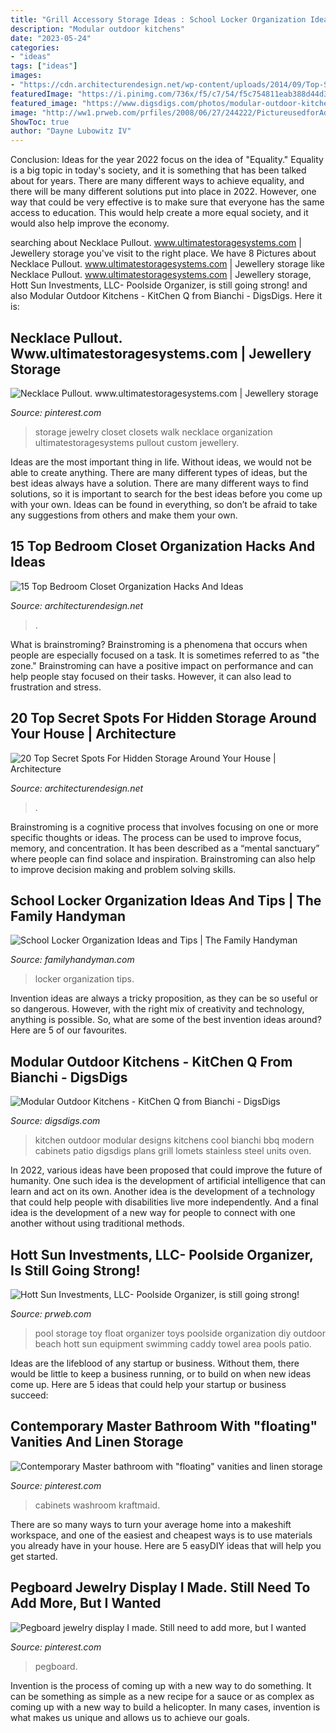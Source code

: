 ```yaml
---
title: "Grill Accessory Storage Ideas : School Locker Organization Ideas And Tips"
description: "Modular outdoor kitchens"
date: "2023-05-24"
categories:
- "ideas"
tags: ["ideas"]
images:
- "https://cdn.architecturendesign.net/wp-content/uploads/2014/09/Top-Secret-Spots-For-Hidden-Storage-12.jpg"
featuredImage: "https://i.pinimg.com/736x/f5/c7/54/f5c754811eab388d44d3d7dd66cc0849--basement-bathroom-master-bathrooms.jpg"
featured_image: "https://www.digsdigs.com/photos/modular-outdoor-kitchen-2.jpg"
image: "http://ww1.prweb.com/prfiles/2008/06/27/244222/PictureusedforAdvertising.jpg"
ShowToc: true
author: "Dayne Lubowitz IV"
---
```



Conclusion:
Ideas for the year 2022 focus on the idea of "Equality." Equality is a big topic in today's society, and it is something that has been talked about for years. There are many different ways to achieve equality, and there will be many different solutions put into place in 2022. However, one way that could be very effective is to make sure that everyone has the same access to education. This would help create a more equal society, and it would also help improve the economy.

	

		
searching about Necklace Pullout. www.ultimatestoragesystems.com | Jewellery storage you've visit to the right place. We have 8 Pictures about Necklace Pullout. www.ultimatestoragesystems.com | Jewellery storage like Necklace Pullout. www.ultimatestoragesystems.com | Jewellery storage, Hott Sun Investments, LLC- Poolside Organizer, is still going strong! and also Modular Outdoor Kitchens - KitChen Q from Bianchi - DigsDigs. Here it is:
		
    
## Necklace Pullout. Www.ultimatestoragesystems.com | Jewellery Storage

<img loading=lazy src="https://i.pinimg.com/736x/7a/ad/da/7aaddaac87822bcab0e0826b1e363d44--jewelry-storage-closets.jpg" onerror="this.onerror=null;this.src='https://tse4.mm.bing.net/th?id=OIP.qmioBoidGtT7tPf40xicngHaLH&amp;pid=15.1';" alt="Necklace Pullout. www.ultimatestoragesystems.com | Jewellery storage">

_Source: pinterest.com_

>storage jewelry closet closets walk necklace organization ultimatestoragesystems pullout custom jewellery. 

	

Ideas are the most important thing in life. Without ideas, we would not be able to create anything. There are many different types of ideas, but the best ideas always have a solution. There are many different ways to find solutions, so it is important to search for the best ideas before you come up with your own. Ideas can be found in everything, so don’t be afraid to take any suggestions from others and make them your own.

    
## 15 Top Bedroom Closet Organization Hacks And Ideas

<img loading=lazy src="https://cdn.architecturendesign.net/wp-content/uploads/2016/01/AD-Bedroom-Closet-Organization-Hacks-And-Ideas-02.jpg" onerror="this.onerror=null;this.src='https://tse1.mm.bing.net/th?id=OIP.-cBIlPJoljl4WQF7XEvV3QHaJY&amp;pid=15.1';" alt="15 Top Bedroom Closet Organization Hacks And Ideas">

_Source: architecturendesign.net_

>. 

	

What is brainstroming?
Brainstroming is a phenomena that occurs when people are especially focused on a task. It is sometimes referred to as "the zone." Brainstroming can have a positive impact on performance and can help people stay focused on their tasks. However, it can also lead to frustration and stress.

    
## 20 Top Secret Spots For Hidden Storage Around Your House | Architecture

<img loading=lazy src="https://cdn.architecturendesign.net/wp-content/uploads/2014/09/Top-Secret-Spots-For-Hidden-Storage-12.jpg" onerror="this.onerror=null;this.src='https://tse3.mm.bing.net/th?id=OIP.AfycnPTfhOPZH2EIkkNKeQHaKT&amp;pid=15.1';" alt="20 Top Secret Spots For Hidden Storage Around Your House | Architecture">

_Source: architecturendesign.net_

>. 

	

Brainstroming is a cognitive process that involves focusing on one or more specific thoughts or ideas. The process can be used to improve focus, memory, and concentration. It has been described as a “mental sanctuary” where people can find solace and inspiration. Brainstroming can also help to improve decision making and problem solving skills.

    
## School Locker Organization Ideas And Tips | The Family Handyman

<img loading=lazy src="https://www.familyhandyman.com/wp-content/uploads/2020/09/lockers-GettyImages-172208507.jpg" onerror="this.onerror=null;this.src='https://tse1.mm.bing.net/th?id=OIP.4ynbVu0S4rUYoJFGzKmxzQHaHa&amp;pid=15.1';" alt="School Locker Organization Ideas and Tips | The Family Handyman">

_Source: familyhandyman.com_

>locker organization tips. 

	

Invention ideas are always a tricky proposition, as they can be so useful or so dangerous. However, with the right mix of creativity and technology, anything is possible. So, what are some of the best invention ideas around? Here are 5 of our favourites.

    
## Modular Outdoor Kitchens - KitChen Q From Bianchi - DigsDigs

<img loading=lazy src="https://www.digsdigs.com/photos/modular-outdoor-kitchen-2.jpg" onerror="this.onerror=null;this.src='https://tse2.mm.bing.net/th?id=OIP.wprZ_5vV8AmCKjlsIanE8gHaFj&amp;pid=15.1';" alt="Modular Outdoor Kitchens - KitChen Q from Bianchi - DigsDigs">

_Source: digsdigs.com_

>kitchen outdoor modular designs kitchens cool bianchi bbq modern cabinets patio digsdigs plans grill lomets stainless steel units oven. 

	

In 2022, various ideas have been proposed that could improve the future of humanity. One such idea is the development of artificial intelligence that can learn and act on its own. Another idea is the development of a technology that could help people with disabilities live more independently. And a final idea is the development of a new way for people to connect with one another without using traditional methods.

    
## Hott Sun Investments, LLC- Poolside Organizer, Is Still Going Strong!

<img loading=lazy src="http://ww1.prweb.com/prfiles/2008/06/27/244222/PictureusedforAdvertising.jpg" onerror="this.onerror=null;this.src='https://tse2.mm.bing.net/th?id=OIP.FWjNu18InxHD7cv9k2eQzgHaKn&amp;pid=15.1';" alt="Hott Sun Investments, LLC- Poolside Organizer, is still going strong!">

_Source: prweb.com_

>pool storage toy float organizer toys poolside organization diy outdoor beach hott sun equipment swimming caddy towel area pools patio. 

	

Ideas are the lifeblood of any startup or business. Without them, there would be little to keep a business running, or to build on when new ideas come up. Here are 5 ideas that could help your startup or business succeed:

    
## Contemporary Master Bathroom With &quot;floating&quot; Vanities And Linen Storage

<img loading=lazy src="https://i.pinimg.com/736x/f5/c7/54/f5c754811eab388d44d3d7dd66cc0849--basement-bathroom-master-bathrooms.jpg" onerror="this.onerror=null;this.src='https://tse1.mm.bing.net/th?id=OIP.8WLLdn7vu9jpQN4M8YpbMAHaGn&amp;pid=15.1';" alt="Contemporary Master bathroom with &quot;floating&quot; vanities and linen storage">

_Source: pinterest.com_

>cabinets washroom kraftmaid. 

	

There are so many ways to turn your average home into a makeshift workspace, and one of the easiest and cheapest ways is to use materials you already have in your house. Here are 5 easyDIY ideas that will help you get started.

    
## Pegboard Jewelry Display I Made. Still Need To Add More, But I Wanted

<img loading=lazy src="https://i.pinimg.com/736x/b7/2e/0b/b72e0bd3ed49cb17fa59b0411b3b3767--jewellery-displays-jewelry-organization.jpg" onerror="this.onerror=null;this.src='https://tse4.mm.bing.net/th?id=OIP.a9Q15FC2lgwCikR6srPNjgHaJ6&amp;pid=15.1';" alt="Pegboard jewelry display I made. Still need to add more, but I wanted">

_Source: pinterest.com_

>pegboard. 

	

Invention is the process of coming up with a new way to do something. It can be something as simple as a new recipe for a sauce or as complex as coming up with a new way to build a helicopter. In many cases, invention is what makes us unique and allows us to achieve our goals.

